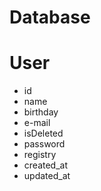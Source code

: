 # Database

# User
- id
- name
- birthday
- e-mail
- isDeleted
- password
- registry
- created_at
- updated_at

